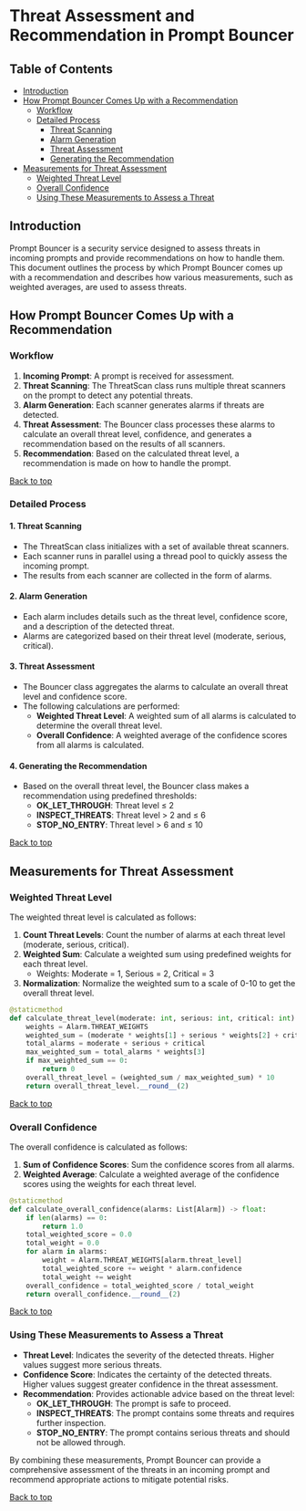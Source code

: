 # Threat Assessment and Recommendation in Prompt Bouncer

## Table of Contents

- [Introduction](#introduction)
- [How Prompt Bouncer Comes Up with a Recommendation](#how-prompt-bouncer-comes-up-with-a-recommendation)
  - [Workflow](#workflow)
  - [Detailed Process](#detailed-process)
    - [Threat Scanning](#1-threat-scanning)
    - [Alarm Generation](#2-alarm-generation)
    - [Threat Assessment](#3-threat-assessment)
    - [Generating the Recommendation](#4-generating-the-recommendation)
- [Measurements for Threat Assessment](#measurements-for-threat-assessment)
  - [Weighted Threat Level](#weighted-threat-level)
  - [Overall Confidence](#overall-confidence)
  - [Using These Measurements to Assess a Threat](#using-these-measurements-to-assess-a-threat)

## Introduction

Prompt Bouncer is a security service designed to assess threats in incoming prompts and provide recommendations on how to handle them. This document outlines the process by which Prompt Bouncer comes up with a recommendation and describes how various measurements, such as weighted averages, are used to assess threats.

## How Prompt Bouncer Comes Up with a Recommendation

### Workflow

1. **Incoming Prompt**: A prompt is received for assessment.
2. **Threat Scanning**: The ThreatScan class runs multiple threat scanners on the prompt to detect any potential threats.
3. **Alarm Generation**: Each scanner generates alarms if threats are detected.
4. **Threat Assessment**: The Bouncer class processes these alarms to calculate an overall threat level, confidence, and generates a recommendation based on the results of all scanners.
5. **Recommendation**: Based on the calculated threat level, a recommendation is made on how to handle the prompt.

[Back to top](#table-of-contents)

### Detailed Process

#### 1. Threat Scanning

- The ThreatScan class initializes with a set of available threat scanners.
- Each scanner runs in parallel using a thread pool to quickly assess the incoming prompt.
- The results from each scanner are collected in the form of alarms.

#### 2. Alarm Generation

- Each alarm includes details such as the threat level, confidence score, and a description of the detected threat.
- Alarms are categorized based on their threat level (moderate, serious, critical).

#### 3. Threat Assessment

- The Bouncer class aggregates the alarms to calculate an overall threat level and confidence score.
- The following calculations are performed:
  - **Weighted Threat Level**: A weighted sum of all alarms is calculated to determine the overall threat level.
  - **Overall Confidence**: A weighted average of the confidence scores from all alarms is calculated.

#### 4. Generating the Recommendation

- Based on the overall threat level, the Bouncer class makes a recommendation using predefined thresholds:
  - **OK_LET_THROUGH**: Threat level ≤ 2
  - **INSPECT_THREATS**: Threat level > 2 and ≤ 6
  - **STOP_NO_ENTRY**: Threat level > 6 and ≤ 10

[Back to top](#table-of-contents)

## Measurements for Threat Assessment

### Weighted Threat Level

The weighted threat level is calculated as follows:

1. **Count Threat Levels**: Count the number of alarms at each threat level (moderate, serious, critical).
2. **Weighted Sum**: Calculate a weighted sum using predefined weights for each threat level.
   - Weights: Moderate = 1, Serious = 2, Critical = 3
3. **Normalization**: Normalize the weighted sum to a scale of 0-10 to get the overall threat level.

```python
@staticmethod
def calculate_threat_level(moderate: int, serious: int, critical: int) -> float:
    weights = Alarm.THREAT_WEIGHTS
    weighted_sum = (moderate * weights[1] + serious * weights[2] + critical * weights[3])
    total_alarms = moderate + serious + critical
    max_weighted_sum = total_alarms * weights[3]
    if max_weighted_sum == 0:
        return 0
    overall_threat_level = (weighted_sum / max_weighted_sum) * 10
    return overall_threat_level.__round__(2)
```

[Back to top](#table-of-contents)

### Overall Confidence

The overall confidence is calculated as follows:

1. **Sum of Confidence Scores**: Sum the confidence scores from all alarms.
2. **Weighted Average**: Calculate a weighted average of the confidence scores using the weights for each threat level.

```python
@staticmethod
def calculate_overall_confidence(alarms: List[Alarm]) -> float:
    if len(alarms) == 0:
        return 1.0
    total_weighted_score = 0.0
    total_weight = 0.0
    for alarm in alarms:
        weight = Alarm.THREAT_WEIGHTS[alarm.threat_level]
        total_weighted_score += weight * alarm.confidence
        total_weight += weight
    overall_confidence = total_weighted_score / total_weight
    return overall_confidence.__round__(2)
```

[Back to top](#table-of-contents)

### Using These Measurements to Assess a Threat

- **Threat Level**: Indicates the severity of the detected threats. Higher values suggest more serious threats.
- **Confidence Score**: Indicates the certainty of the detected threats. Higher values suggest greater confidence in the threat assessment.
- **Recommendation**: Provides actionable advice based on the threat level:
  - **OK_LET_THROUGH**: The prompt is safe to proceed.
  - **INSPECT_THREATS**: The prompt contains some threats and requires further inspection.
  - **STOP_NO_ENTRY**: The prompt contains serious threats and should not be allowed through.

By combining these measurements, Prompt Bouncer can provide a comprehensive assessment of the threats in an incoming prompt and recommend appropriate actions to mitigate potential risks.

[Back to top](#table-of-contents)